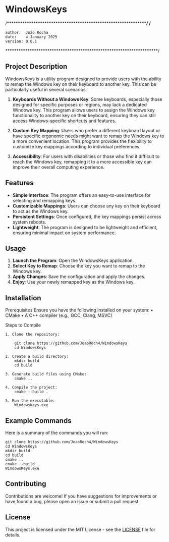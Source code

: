 ﻿# WindowsKeys
/*****************************************************************/ /**

    author:  João Rocha
    date:    4 January 2025
    version: 0.0.1

 *********************************************************************/

## Project Description

WindowsKeys is a utility program designed to provide users with the ability to remap the Windows key on their keyboard to another key. This can be particularly useful in several scenarios:

1. **Keyboards Without a Windows Key**: Some keyboards, especially those designed for specific purposes or regions, may lack a dedicated Windows key. This program allows users to assign the Windows key functionality to another key on their keyboard, ensuring they can still access Windows-specific shortcuts and features.

2. **Custom Key Mapping**: Users who prefer a different keyboard layout or have specific ergonomic needs might want to remap the Windows key to a more convenient location. This program provides the flexibility to customize key mappings according to individual preferences.

3. **Accessibility**: For users with disabilities or those who find it difficult to reach the Windows key, remapping it to a more accessible key can improve their overall computing experience.

## Features

- **Simple Interface**: The program offers an easy-to-use interface for selecting and remapping keys.
- **Customizable Mappings**: Users can choose any key on their keyboard to act as the Windows key.
- **Persistent Settings**: Once configured, the key mappings persist across system reboots.
- **Lightweight**: The program is designed to be lightweight and efficient, ensuring minimal impact on system performance.

## Usage

1. **Launch the Program**: Open the WindowsKeys application.
2. **Select Key to Remap**: Choose the key you want to remap to the Windows key.
3. **Apply Changes**: Save the configuration and apply the changes.
4. **Enjoy**: Use your newly remapped key as the Windows key.

## Installation

Prerequisites
Ensure you have the following installed on your system:
•	CMake
•	A C++ compiler (e.g., GCC, Clang, MSVC)

Steps to Compile
    
    1. Clone the repository:

        git clone https://github.com/JoaoRoch4/WindowsKeys
        cd WindowsKeys

    2. Create a build directory:
        mkdir build
        cd build

    3. Generate build files using CMake:
        cmake ..

    4. Compile the project:
        cmake --build .

    5. Run the executable:
        WindowsKeys.exe
        
  ## Example Commands
  Here is a summary of the commands you will run:

    git clone https://github.com/JoaoRoch4/WindowsKeys
    cd WindowsKeys
    mkdir build
    cd build
    cmake ..
    cmake --build .
    WindowsKeys.exe


## Contributing

Contributions are welcome! If you have suggestions for improvements or have found a bug, please open an issue or submit a pull request.

## License

This project is licensed under the MIT License - see the [LICENSE](#) file for details.
